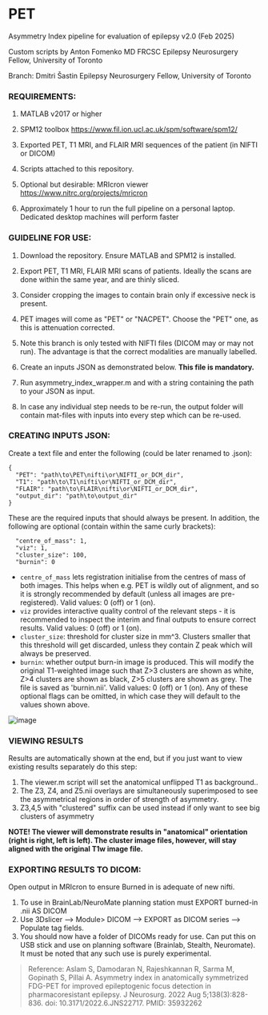 # PET
Asymmetry Index pipeline for evaluation of epilepsy
v2.0 (Feb 2025)

Custom scripts by Anton Fomenko MD FRCSC
Epilepsy Neurosurgery Fellow, University of Toronto

Branch: Dmitri Šastin
Epilepsy Neurosurgery Fellow, University of Toronto

### REQUIREMENTS:

1. MATLAB v2017 or higher

2. SPM12 toolbox https://www.fil.ion.ucl.ac.uk/spm/software/spm12/

3. Exported PET, T1 MRI, and FLAIR MRI sequences of the patient (in NIFTI or DICOM)

4. Scripts attached to this repository.

5. Optional but desirable: MRIcron viewer  https://www.nitrc.org/projects/mricron

6. Approximately 1 hour to run the full pipeline on a personal laptop. Dedicated desktop machines will perform faster


### GUIDELINE FOR USE:

1. Download the repository. Ensure MATLAB and SPM12 is installed.

2. Export PET, T1 MRI, FLAIR MRI scans of patients. Ideally the scans are done within the same year, and are thinly sliced. 

3. Consider cropping the images to contain brain only if excessive neck is present.

4. PET images will come as "PET" or "NACPET". Choose the "PET" one, as this is attenuation corrected.

5. Note this branch is only tested with NIFTI files (DICOM may or may not run). The advantage is that the correct modalities are manually labelled.

6. Create an inputs JSON as demonstrated below. **This file is mandatory.**

7. Run asymmetry_index_wrapper.m and with a string containing the path to your JSON as input.

8. In case any individual step needs to be re-run, the output folder will contain mat-files with inputs into every step which can be re-used.


### CREATING INPUTS JSON:

Create a text file and enter the following (could be later renamed to .json):

```
{
  "PET": "path\to\PET\nifti\or\NIFTI_or_DCM_dir",
  "T1": "path\to\T1\nifti\or\NIFTI_or_DCM_dir",
  "FLAIR": "path\to\FLAIR\nifti\or\NIFTI_or_DCM_dir",
  "output_dir": "path\to\output_dir"
}
```

These are the required inputs that should always be present. In addition, the following are optional (contain within the same curly brackets):

```
  "centre_of_mass": 1,
  "viz": 1,
  "cluster_size": 100,
  "burnin": 0
```

- `centre_of_mass` lets registration initialise from the centres of mass of both images. This helps when e.g. PET is wildly out of alignment, and so it is strongly recommended by default (unless all images are pre-registered). Valid values: 0 (off) or 1 (on).
- `viz` provides interactive quality control of the relevant steps - it is recommended to inspect the interim and final outputs to ensure correct results. Valid values: 0 (off) or 1 (on).
- `cluster_size`: threshold for cluster size in mm^3. Clusters smaller that this threshold will get discarded, unless they contain Z peak which will always be preserved.
- `burnin`: whether output burn-in image is produced. This will modify the original T1-weighted image such that Z>3 clusters are shown as white, Z>4 clusters are shown as black, Z>5 clusters are shown as grey. The file is saved as 'burnin.nii'. Valid values: 0 (off) or 1 (on).
Any of these optional flags can be omitted, in which case they will default to the values shown above.


![image](https://github.com/user-attachments/assets/987a5f85-21a7-4577-90c3-9b2f703ef9be)


### VIEWING RESULTS 

Results are automatically shown at the end, but if you just want to view existing results separately do this step:

1. The viewer.m script will set the anatomical unflipped T1 as background..
2. The Z3, Z4, and Z5.nii overlays are simultaneously superimposed to see the asymmetrical regions in order of strength of asymmetry. 
3. Z3,4,5 with "clustered" suffix can be used instead if only want to see big clusters of asymmetry

**NOTE! The viewer will demonstrate results in "anatomical" orientation (right is right, left is left). The cluster image files, however, will stay aligned with the original T1w image file.**


### EXPORTING RESULTS TO DICOM:

Open output in MRIcron to ensure Burned in is adequate of new nifti. 

1. To use in BrainLab/NeuroMate planning station must EXPORT burned-in .nii AS DICOM 
2. Use 3Dslicer --> Module> DICOM  --> EXPORT as DICOM series --> Populate tag fields.
3. You should now have a folder of DICOMs ready for use. Can put this on USB stick and use on planning software (Brainlab, Stealth, Neuromate). It must be noted that any such use is purely experimental.


> Reference: Aslam S, Damodaran N, Rajeshkannan R, Sarma M, Gopinath S, Pillai A. Asymmetry index in anatomically symmetrized FDG-PET for improved epileptogenic focus detection in pharmacoresistant epilepsy. J Neurosurg. 2022 Aug 5;138(3):828-836. doi: 10.3171/2022.6.JNS22717. PMID: 35932262
